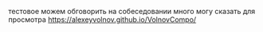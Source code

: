 тестовое можем обговорить на собеседовании много могу сказать
для просмотра https://alexeyvolnov.github.io/VolnovCompo/